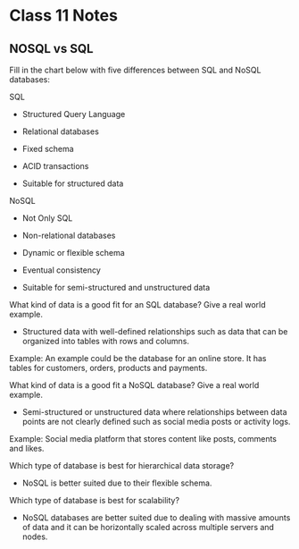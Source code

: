 # Class 11 Notes

## NOSQL vs SQL

Fill in the chart below with five differences between SQL and NoSQL databases:

SQL	

- Structured Query Language

- Relational databases

- Fixed schema

- ACID transactions

- Suitable for structured data

NoSQL

- Not Only SQL

- Non-relational databases

- Dynamic or flexible schema

- Eventual consistency

- Suitable for semi-structured and unstructured data

What kind of data is a good fit for an SQL database?
Give a real world example.

- Structured data with well-defined relationships such as data that can be organized into tables with rows and columns.

Example: An example could be the database for an online store. It has tables for customers, orders, products and payments.

What kind of data is a good fit a NoSQL database?
Give a real world example.

- Semi-structured or unstructured data where relationships between data points are not clearly defined such as social media posts or activity logs.

Example: Social media platform that stores content like posts, comments and likes.

Which type of database is best for hierarchical data storage?

- NoSQL is better suited due to their flexible schema.

Which type of database is best for scalability?

- NoSQL databases are better suited due to dealing with massive amounts of data and it can be horizontally scaled across multiple servers and nodes.
